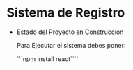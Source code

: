 <h1> Sistema de Registro </h1>

- Estado del Proyecto en Construccion

  Para Ejecutar el sistema debes poner:

  ```npm install react````
  
